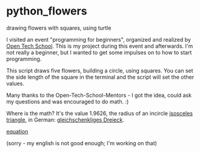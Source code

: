 # python_flowers
drawing flowers with squares, using turtle

I visited an event "programming for beginners", organized and realized by [Open Tech School](http://www.opentechschool.org/). This is my project during this event and afterwards.
I'm not really a beginner, but I wanted to get some impulses on to how to start programming. 

This script draws five flowers, building a circle, using squares. You can set the side length of the square in the terminal and  the script will set the other values.

Many thanks to the Open-Tech-School-Mentors - I got the idea, could ask my questions and was encouraged to do math. :)

Where is the math? It's the value 1.9626, the radius of an incircle [isosceles triangle](https://en.wikipedia.org/wiki/Incircle_and_excircles_of_a_triangle#Incircle), in German: [gleichschenkliges Dreieck](https://de.wikipedia.org/wiki/Inkreis). 

[equation](https://upload.wikimedia.org/math/0/d/1/0d11ba1d1682f1d8c219d341101985d4.png)

(sorry - my english is not good enough; I'm working on that)
